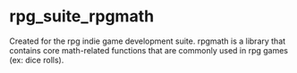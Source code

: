 # rpg_suite_rpgmath
Created for the rpg indie game development suite.  rpgmath is a library that contains core math-related functions that are commonly used in rpg games (ex: dice rolls).
